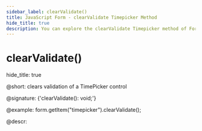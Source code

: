 ```yaml
---
sidebar_label: clearValidate()
title: JavaScript Form - clearValidate Timepicker Method 
hide_title: true
description: You can explore the clearValidate Timepicker method of Form in the documentation of the DHTMLX JavaScript UI library. Browse developer guides and API reference, try out code examples and live demos, and download a free 30-day evaluation version of DHTMLX Suite 7.
---
```

 
# clearValidate()
hide_title: true

@short: clears validation of a TimePicker control

@signature: {'clearValidate(): void;'}

@example:
form.getItem("timepicker").clearValidate();

@descr:
